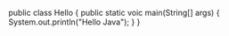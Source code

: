 public class Hello
{
  public static voic main(String[] args)
  {
    System.out.println("Hello Java");
  }
}
